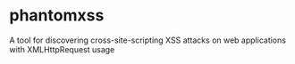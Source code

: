 # phantomxss
A tool for discovering cross-site-scripting XSS attacks on web applications with XMLHttpRequest usage
